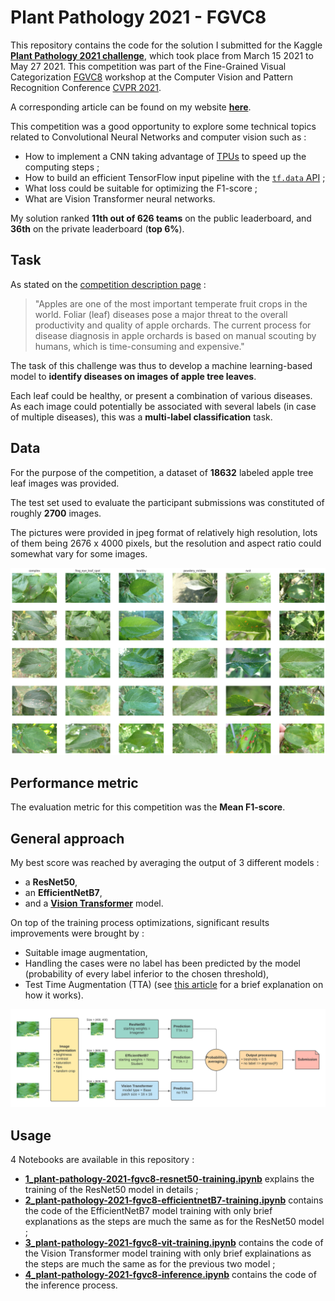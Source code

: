 # Plant Pathology 2021 - FGVC8

This repository contains the code for the solution I submitted for the Kaggle [**Plant Pathology 2021 challenge**](https://www.kaggle.com/c/plant-pathology-2021-fgvc8), which took place from March 15 2021 to May 27 2021. This competition was part of the Fine-Grained Visual Categorization [FGVC8](https://sites.google.com/view/fgvc8) workshop at the Computer Vision and Pattern Recognition Conference [CVPR 2021](http://cvpr2021.thecvf.com/).

A corresponding article can be found on my website [**here**](https://antonindurieux.github.io/portfolio/1_Kaggle_Plant_Pathology_2021_competition/).

This competition was a good opportunity to explore some technical topics related to Convolutional Neural Networks and computer vision such as :
- How to implement a CNN taking advantage of [TPUs](https://www.kaggle.com/docs/tpu) to speed up the computing steps ;
- How to build an efficient TensorFlow input pipeline with the [`tf.data` API](https://www.tensorflow.org/guide/data) ;
- What loss could be suitable for optimizing the F1-score ;
- What are Vision Transformer neural networks.

My solution ranked **11th out of 626 teams** on the public leaderboard, and **36th** on the private leaderboard (**top 6%**).

## Task

As stated on the [competition description page](https://www.kaggle.com/c/plant-pathology-2021-fgvc8/overview/description) : 

> "Apples are one of the most important temperate fruit crops in the world. Foliar (leaf) diseases pose a major threat to the overall productivity and quality of apple orchards. The current process for disease diagnosis in apple orchards is based on manual scouting by humans, which is time-consuming and expensive."

The task of this challenge was thus to develop a machine learning-based model to **identify diseases on images of apple tree leaves**. 

Each leaf could be healthy, or present a combination of various diseases. As each image could potentially be associated with several labels (in case of multiple diseases), this was a **multi-label classification** task.

## Data

For the purpose of the competition, a dataset of **18632** labeled apple tree leaf images was provided. 

The test set used to evaluate the participant submissions was constituted of roughly **2700** images. 

The pictures were provided in jpeg format of relatively high resolution, lots of them being 2676 x 4000 pixels, but the resolution and aspect ratio could somewhat vary for some images.

![](/assets/plant_pathology_examples.png)

## Performance metric

The evaluation metric for this competition was the **Mean F1-score**. 

## General approach

My best score was reached by averaging the output of 3 different models :
- a **ResNet50**, 
- an **EfficientNetB7**, 
- and a [**Vision Transformer**](https://ai.googleblog.com/2020/12/transformers-for-image-recognition-at.html) model.

On top of the training process optimizations, significant results improvements were brought by :
- Suitable image augmentation,
- Handling the cases were no label has been predicted by the model (probability of every label inferior to the chosen threshold),
- Test Time Augmentation (TTA) (see [this article](https://towardsdatascience.com/test-time-augmentation-tta-and-how-to-perform-it-with-keras-4ac19b67fb4d) for a brief explanation on how it works).

![](/assets/plant_pathology_diagram.png)

## Usage

4 Notebooks are available in this repository :
- [**1_plant-pathology-2021-fgvc8-resnet50-training.ipynb**](https://github.com/antonindurieux/Plant_Pathology_2021-FGVC8_Kaggle_challenge/blob/master/1_plant-pathology-2021-fgvc8-resnet50-training.ipynb) explains the training of the ResNet50 model in details ;
- [**2_plant-pathology-2021-fgvc8-efficientnetB7-training.ipynb**](https://github.com/antonindurieux/Plant_Pathology_2021-FGVC8_Kaggle_challenge/blob/master/2_plant-pathology-2021-fgvc8-effnetb7-training.ipynb) contains the code of the EfficientNetB7 model training with only brief explanations as the steps are much the same as for the ResNet50 model ;
- [**3_plant-pathology-2021-fgvc8-vit-training.ipynb**](https://github.com/antonindurieux/Plant_Pathology_2021-FGVC8_Kaggle_challenge/blob/master/3_plant-pathology-2021-fgvc8-vit-training.ipynb) contains the code of the Vision Transformer model training with only brief explainations as the steps are much the same as for the previous two model ;
- [**4_plant-pathology-2021-fgvc8-inference.ipynb**](https://github.com/antonindurieux/Plant_Pathology_2021-FGVC8_Kaggle_challenge/blob/master/4_plant-pathology-2021-fgvc8-inference.ipynb) contains the code of the inference process.
